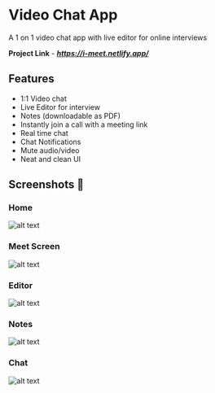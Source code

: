 # Video Chat App
A 1 on 1  video chat app with live editor for online interviews

**Project Link** - ***https://i-meet.netlify.app/***

## Features

- 1:1 Video chat
- Live Editor for interview
- Notes (downloadable as PDF) 
- Instantly join a call with a meeting link
- Real time chat
- Chat Notifications
- Mute audio/video
- Neat and clean UI

## Screenshots 📸

### Home
![alt text](https://github.com/suresh213/video-chat/blob/master/Screenshots/1.png?raw=true)

### Meet Screen
![alt text](https://github.com/suresh213/video-chat/blob/master/Screenshots/2.png?raw=true)

### Editor
![alt text](https://github.com/suresh213/video-chat/blob/master/Screenshots/3.png?raw=true)

### Notes
![alt text](https://github.com/suresh213/video-chat/blob/master/Screenshots/4.png?raw=true)

### Chat
![alt text](https://github.com/suresh213/video-chat/blob/master/Screenshots/5.png?raw=true)
